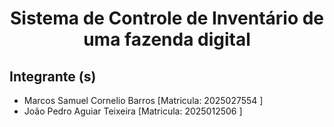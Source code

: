 # <center> Sistema de Controle de Inventário de uma fazenda digital </center    >

## Integrante (s)

* Marcos Samuel Cornelio Barros [Matricula:  2025027554 ]
* João Pedro Aguiar Teixeira [Matricula: 2025012506 ]


